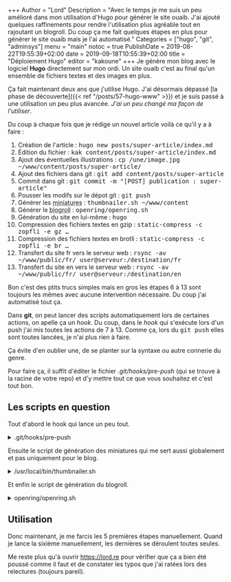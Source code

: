 +++
Author = "Lord"
Description = "Avec le temps je me suis un peu amélioré dans mon utilisation d'Hugo pour générer le site ouaib. J'ai ajouté quelques raffinements pour rendre l'utilisation plus agréable tout en rajoutant un blogroll. Du coup ça me fait quelques étapes en plus pour générer le site ouaib mais je l'ai automatisé."
Categories = ["hugo", "git", "adminsys"]
menu = "main"
notoc = true
PublishDate = 2019-08-22T19:55:39+02:00
date = 2019-09-18T10:55:39+02:00
title = "Déploiement Hugo"
editor = "kakoune"
+++
Je génère mon blog avec le logiciel **Hugo** directement sur mon ordi.
Un site ouaib c'est au final qu'un ensemble de fichiers textes et des images en plus.

Ça fait maintenant deux ans que j'utilise Hugo.
J'ai désormais dépassé [la phase de découverte]({{< ref "/posts/57-hugo-www" >}}) et je suis passé à une utilisation un peu plus avancée.
*J'ai un peu changé ma façon de l'utiliser*.

Du coup à chaque fois que je rédige un nouvel article voilà ce qu'il y a à faire :

  1. Création de l'article : <samp>hugo new posts/super-article/index.md</samp>
  2. Édition du fichier : <samp>kak content/posts/super-article/index.md</samp>
  3. Ajout des éventuelles illustrations : <samp>cp /une/image.jpg ~/www/content/posts/super-article/</samp>
  4. Ajout des fichiers dans git : <samp>git add content/posts/super-article</samp>
  5. Commit dans git : <samp>git commit -m "[POST] publication : super-article"</samp>
  6. Pousser les modifs sur le dépot git : <samp>git push</samp>
  7. Générer les <abbr title="Un script shell qui trouve les jpg et png, les recompresse et génère une version plus petite">miniatures</abbr> : <samp>thumbnailer.sh ~/www/content</samp>
  8. Générer le <abbr title="Les extraits vers des blogs extérieurs que l'on voit à droite">blogroll</abbr> : <samp>openring/openring.sh</samp>
  9. Génération du site en lui-même : <samp>hugo</samp>
  10. Compression des fichiers textes en gzip : <samp>static-compress -c zopfli -e gz …</samp>
  11. Compression des fichiers textes en brotli : <samp>static-compress -c zopfli -e br …</samp>
  12. Transfert du site fr vers le serveur web : <samp>rsync -av ~/www/public/fr/ user@serveur:/destination/fr</samp>
  13. Transfert du site en vers le serveur web : <samp>rsync -av ~/www/public/fr/ user@serveur:/destination/en</samp>

Bon c'est des ptits trucs simples mais en gros les étapes 6 à 13 sont toujours les mêmes avec aucune intervention nécessaire.
Du coup j'ai automatisé tout ça.

Dans **git**, on peut lancer des scripts automatiquement lors de certaines actions, on apelle ça un *hook*.
Du coup, dans le *hook* qui s'exécute lors d'un push j'ai mis toutes les actions de 7 à 13.
Comme ça, lors du <samp>git push</samp> elles sont toutes lancées, je n'ai plus rien à faire.

Ça évite d'en oublier une, de se planter sur la syntaxe ou autre connerie du genre.

Pour faire ça, il suffit d'éditer le fichier *.git/hooks/pre-push* (qui se trouve à la racine de votre repo) et d'y mettre tout ce que vous souhaitez et c'est tout bon.

## Les scripts en question

Tout d'abord le hook qui lance un peu tout.
<details><summary>.git/hooks/pre-push</summary>
{{< highlight "shell" >}}
/usr/local/bin/thumbnailer.sh /home/lord/www/content
/home/lord/www/openring/openring.sh
/usr/bin/hugo
static-compress -c zopfli -e gz -j 16 "/home/lord/www/public/**/*.svg" "/home/lord/www/public/**/*.html" "/home/lord/www/public/**/*.csv" "/home/lord/www/public/**/*.css" "/home/lord/www/public/**/*.txt" "/home/lord/www/public/**/*.xml"
static-compress -c brotli -e br -j 16 "/home/lord/www/public/**/*.svg" "/home/lord/www/public/**/*.html" "/home/lord/www/public/**/*.csv" "/home/lord/www/public/**/*.css" "/home/lord/www/public/**/*.txt" "/home/lord/www/public/**/*.xml"
rsync -av /home/lord/www/public/fr/ www@n2:/var/www/lord.re/.
rsync -av /home/lord/www/public/en/ www@n2:/var/www/lord.re/en/
{{< / highlight >}}
</details>

Ensuite le script de génération des miniatures qui me sert aussi globalement et pas uniquement pour le blog.
<details><summary>/usr/local/bin/thumbnailer.sh</summary>
{{< highlight "shell" >}}
#!/bin/sh

check_replace(){
# Si le thumbnail généré est plus gros que l'original (ça arrive régulièrement surtout avec les png) on garde l'original et on le copie comme si c'était le thumbnail.
  size_orig=$(stat -c %s $1)
  size_thumb=$(stat -c %s $2)
  if [ "$size_orig" -lt "$size_thumb" ]; then
    rm "$2"
    cp "$1" "$2"
  fi
}

thumbnail(){
  echo -en "Processing image \e[0;34m$1\e[0m :"
  extension="$(echo $1 | awk -F\. '{print $NF}')"
  thumbname="$(dirname $1)/$(basename -s .$extension $1).thumb.$extension"

# Si une image est un thumbnail on la considère comme déjà bien traitée.
  if [[ $1 == *".thumb."* ]]; then
    echo -e " \e[0;31m est un thumb !\e[0m"
    return 0
  fi

# Si une image a déjà un thumbnail, on la considère comme déjà traitée et donc on y retouche pas.
  if [ -f "$(dirname $1)/$(basename -s .$extension $1).thumb.$extension" ]; then
    echo -e " \e[0;31ma déjà un thumb !\e[0m"
    return 0
  fi

  case "$extension" in
  jpg | jpeg | JPG | JPEG )
    /usr/bin/convert -resize 1224\> -quality 55 "$1" "$thumbname"
    jpegoptim -s "$1"
    check_replace "$1" "$thumbname"
  ;;
  png | PNG)
# Ce con de pngcrush a tendance à faire n'importe quoi si on lui dit de réécrire par-dessus les images, du coup on passe par un fichier temporaire qu'on renomme par la suite.
    pngcrush -warn "$1" "$1.tmp"
    mv -f "$1.tmp" "$1"
    /usr/bin/convert -resize 1224\> "$1" "$thumbname"
    pngcrush -warn "$thumbname" "$thumbname.tmp"
    mv -f "$thumbname.tmp" "$thumbname"
    check_replace "$1" "$thumbname"
  ;;
  esac
  echo -e "\e[0;32mOK\e[0;m"

}

export -f thumbnail
export -f check_replace
find $1 -name '*.jpg' -or -name '*.jpeg' -or -name '*.JPG' -or -name '*.JPEG' -or -name '*.png' -or -name '*.PNG' | parallel --jobs 16 thumbnail
{{< / highlight >}}
</details>

Et enfin le script de génération du blogroll.
<details><summary>openring/openring.sh</summary>
{{< highlight "bash" >}}
#! /bin/bash
# Je ne vous partage pas la liste parceque bon il y en a trop et ça pète l'affichage…
feeds=( 'https:// … feed.xml' 'https:// … index.xml' )

rand_feeds=( $(shuf -e "${feeds[@]}") )

choose_feeds(){
for index in 0 1 2 3 4 5
do
  selected_feeds="-s ${rand_feeds[$index]} $selected_feeds"
done
}

choose_feeds
echo $selected_feeds

/home/lord/www/openring/openring -n 6 \
$selected_feeds \
< /home/lord/www/openring/in.html \
> /home/lord/www/layouts/partials/openring.html
{{< / highlight >}}
</details>

## Utilisation
Donc maintenant, je me farcis les 5 premières étapes manuellement.
Quand je lance la sixième manuellement, les dernières se déroulent toutes seules.

Me reste plus qu'à ouvrir https://lord.re pour vérifier que ça a bien été poussé comme il faut et de constater les typos que j'ai ratées lors des relectures (toujours pareil).
